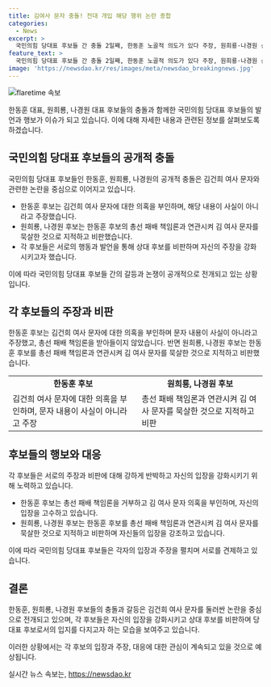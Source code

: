```yaml
---
title: 김여사 문자 충돌! 전대 개입 해당 행위 논란 종합
categories:
  - News
excerpt: >
  국민의힘 당대표 후보들 간 충돌 2일째, 한동훈 노골적 의도가 있다 주장, 원희룡·나경원 선거 참패 책임론 비판. 김건희 여사 문자 논란과 관련, 한 후보는 의혹을 반박하며 전당대회 개입이라고 주장. 원희룡·나경원 후보는 김 여사 문자를 무시한 것으로 비판하고, 이에 대해 한 후보는 사과가 필요하다는 입장을 충분히 전달이라며 비판에 반발하고 있다. 후보들의 주장과 비판이 과열되면서 선거와 정당 내부 갈등에 대한 우려가 커지고 있다.
feature_text: >
  국민의힘 당대표 후보들 간 충돌 2일째, 한동훈 노골적 의도가 있다 주장, 원희룡·나경원 선거 참패 책임론 비판. 김건희 여사 문자 논란과 관련, 한 후보는 의혹을 반박하며 전당대회 개입이라고 주장. 원희룡·나경원 후보는 김 여사 문자를 무시한 것으로 비판하고, 이에 대해 한 후보는 사과가 필요하다는 입장을 충분히 전달이라며 비판에 반발하고 있다. 후보들의 주장과 비판이 과열되면서 선거와 정당 내부 갈등에 대한 우려가 커지고 있다.
image: 'https://newsdao.kr/res/images/meta/newsdao_breakingnews.jpg'
---
```


<p><img src="https://newsdao.kr/res/images/meta/newsdao_breakingnews.jpg" alt="flaretime 속보" /></p>

<p>한동훈 대표, 원희룡, 나경원 대표 후보들의 충돌과 함께한 국민의힘 당대표 후보들의 발언과 행보가 이슈가 되고 있습니다. 이에 대해 자세한 내용과 관련된 정보를 살펴보도록 하겠습니다.</p>

<h2 data-ke-size="size26">국민의힘 당대표 후보들의 공개적 충돌</h2>

<p>국민의힘 당대표 후보들인 한동훈, 원희룡, 나경원의 공개적 충돌은 김건희 여사 문자와 관련한 논란을 중심으로 이어지고 있습니다. </p>

<ul>
  <li>한동훈 후보는 김건희 여사 문자에 대한 의혹을 부인하며, 해당 내용이 사실이 아니라고 주장했습니다.</li>
  <li>원희룡, 나경원 후보는 한동훈 후보의 총선 패배 책임론과 연관시켜 김 여사 문자를 묵살한 것으로 지적하고 비판했습니다.</li>
  <li>각 후보들은 서로의 행동과 발언을 통해 상대 후보를 비판하며 자신의 주장을 강화시키고자 했습니다.</li>
</ul>

<p data-ke-size="size16">이에 따라 국민의힘 당대표 후보들 간의 갈등과 논쟁이 공개적으로 전개되고 있는 상황입니다.</p>

<h2 data-ke-size="size26">각 후보들의 주장과 비판</h2>

<p>한동훈 후보는 김건희 여사 문자에 대한 의혹을 부인하며 문자 내용이 사실이 아니라고 주장했고, 총선 패배 책임론을 받아들이지 않았습니다. 반면 원희룡, 나경원 후보는 한동훈 후보를 총선 패배 책임론과 연관시켜 김 여사 문자를 묵살한 것으로 지적하고 비판했습니다. </p>

<table>
  <tr>
    <td style="text-align: center; height: 17px;"><b>한동훈 후보</b></td>
    <td style="text-align: center; height: 17px;"><b>원희룡, 나경원 후보</b></td>
  </tr>
  <tr>
    <td>김건희 여사 문자에 대한 의혹을 부인하며, 문자 내용이 사실이 아니라고 주장</td>
    <td>총선 패배 책임론과 연관시켜 김 여사 문자를 묵살한 것으로 지적하고 비판</td>
  </tr>
</table>

<h2 data-ke-size="size26"> 후보들의 행보와 대응</h2>

<p>각 후보들은 서로의 주장과 비판에 대해 강하게 반박하고 자신의 입장을 강화시키기 위해 노력하고 있습니다.</p>

<ul>
   <li>한동훈 후보는 총선 패배 책임론을 거부하고 김 여사 문자 의혹을 부인하며, 자신의 입장을 고수하고 있습니다.</li>
   <li>원희룡, 나경원 후보는 한동훈 후보를 총선 패배 책임론과 연관시켜 김 여사 문자를 묵살한 것으로 지적하고 비판하며 자신들의 입장을 강조하고 있습니다.</li>
</ul>

<p data-ke-size="size16">이에 따라 국민의힘 당대표 후보들은 각자의 입장과 주장을 펼치며 서로를 견제하고 있습니다.</p>

<h2 data-ke-size="size26">결론</h2>

<p>한동훈, 원희룡, 나경원 후보들의 충돌과 갈등은 김건희 여사 문자를 둘러싼 논란을 중심으로 전개되고 있으며, 각 후보들은 자신의 입장을 강화시키고 상대 후보를 비판하며 당 대표 후보로서의 입지를 다지고자 하는 모습을 보여주고 있습니다.</p>

<p data-ke-size="size16">이러한 상황에서는 각 후보의 입장과 주장, 대응에 대한 관심이 계속되고 있을 것으로 예상됩니다.</p>
실시간 뉴스 속보는, <a href="https://newsdao.kr" rel="dofollow">https://newsdao.kr</a>


